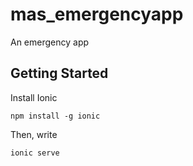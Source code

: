 # mas_emergencyapp
An emergency app
## Getting Started
Install Ionic
```
npm install -g ionic
```
Then, write
```
ionic serve
```

